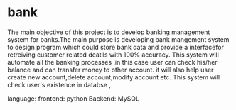 # bank
The main objective of this project is to develop banking management system for banks.The main purpose is developing bank mangement system to design
program which could store bank data and provide a interfacefor retreiving customer related deatils with 100% accuracy.
This system will automate all the banking processes .in this case user can check his/her balance  and can transfer money to other account. 
it will also help user create new account,delete account,modify account etc. This system will check user's existence in databse ,

language:
frontend: python
Backend: MySQL
